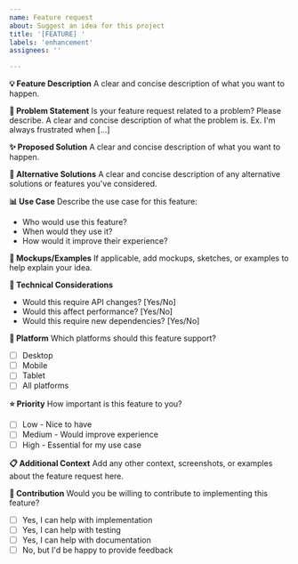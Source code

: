 ```yaml
---
name: Feature request
about: Suggest an idea for this project
title: '[FEATURE] '
labels: 'enhancement'
assignees: ''

---
```


**💡 Feature Description**
A clear and concise description of what you want to happen.

**🎯 Problem Statement**
Is your feature request related to a problem? Please describe.
A clear and concise description of what the problem is. Ex. I'm always frustrated when [...]

**✨ Proposed Solution**
A clear and concise description of what you want to happen.

**🔄 Alternative Solutions**
A clear and concise description of any alternative solutions or features you've considered.

**📊 Use Case**
Describe the use case for this feature:
- Who would use this feature?
- When would they use it?
- How would it improve their experience?

**🎨 Mockups/Examples**
If applicable, add mockups, sketches, or examples to help explain your idea.

**🔧 Technical Considerations**
- Would this require API changes? [Yes/No]
- Would this affect performance? [Yes/No]
- Would this require new dependencies? [Yes/No]

**📱 Platform**
Which platforms should this feature support?
- [ ] Desktop
- [ ] Mobile
- [ ] Tablet
- [ ] All platforms

**⭐ Priority**
How important is this feature to you?
- [ ] Low - Nice to have
- [ ] Medium - Would improve experience
- [ ] High - Essential for my use case

**📋 Additional Context**
Add any other context, screenshots, or examples about the feature request here.

**🤝 Contribution**
Would you be willing to contribute to implementing this feature?
- [ ] Yes, I can help with implementation
- [ ] Yes, I can help with testing
- [ ] Yes, I can help with documentation
- [ ] No, but I'd be happy to provide feedback 